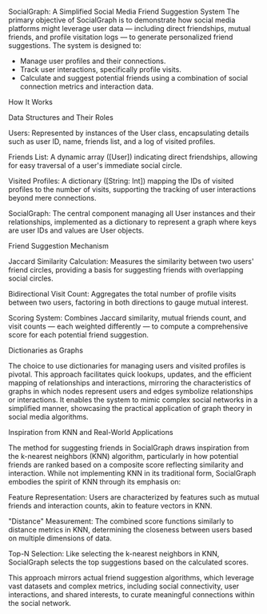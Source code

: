 SocialGraph: A Simplified Social Media Friend Suggestion System
The primary objective of SocialGraph is to demonstrate how social media platforms might leverage user data — including direct friendships, mutual friends, and profile visitation logs — to generate personalized friend suggestions. The system is designed to:

- Manage user profiles and their connections.
- Track user interactions, specifically profile visits.
- Calculate and suggest potential friends using a combination of social connection metrics and interaction data.

How It Works

Data Structures and Their Roles

Users: Represented by instances of the User class, encapsulating details such as user ID, name, friends list, and a log of visited profiles.

Friends List: A dynamic array ([User]) indicating direct friendships, allowing for easy traversal of a user's immediate social circle.

Visited Profiles: A dictionary ([String: Int]) mapping the IDs of visited profiles to the number of visits, supporting the tracking of user interactions beyond mere connections.

SocialGraph: The central component managing all User instances and their relationships, implemented as a dictionary to represent a graph where keys are user IDs and values are User objects.

Friend Suggestion Mechanism

Jaccard Similarity Calculation: Measures the similarity between two users' friend circles, providing a basis for suggesting friends with overlapping social circles.

Bidirectional Visit Count: Aggregates the total number of profile visits between two users, factoring in both directions to gauge mutual interest.

Scoring System: Combines Jaccard similarity, mutual friends count, and visit counts — each weighted differently — to compute a comprehensive score for each potential friend suggestion.

Dictionaries as Graphs

The choice to use dictionaries for managing users and visited profiles is pivotal. This approach facilitates quick lookups, updates, and the efficient mapping of relationships and interactions, mirroring the characteristics of graphs in which nodes represent users and edges symbolize relationships or interactions. It enables the system to mimic complex social networks in a simplified manner, showcasing the practical application of graph theory in social media algorithms.

Inspiration from KNN and Real-World Applications

The method for suggesting friends in SocialGraph draws inspiration from the k-nearest neighbors (KNN) algorithm, particularly in how potential friends are ranked based on a composite score reflecting similarity and interaction. While not implementing KNN in its traditional form, SocialGraph embodies the spirit of KNN through its emphasis on:

Feature Representation: Users are characterized by features such as mutual friends and interaction counts, akin to feature vectors in KNN.

"Distance" Measurement: The combined score functions similarly to distance metrics in KNN, determining the closeness between users based on multiple dimensions of data.

Top-N Selection: Like selecting the k-nearest neighbors in KNN, SocialGraph selects the top suggestions based on the calculated scores.

This approach mirrors actual friend suggestion algorithms, which leverage vast datasets and complex metrics, including social connectivity, user interactions, and shared interests, to curate meaningful connections within the social network.
